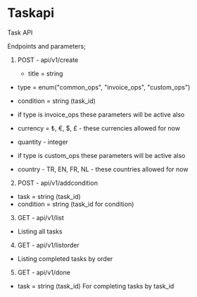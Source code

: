 # Taskapi
Task API

Endpoints and parameters;

1. POST - api/v1/create

    - title = string

  - type = enum("common_ops", "invoice_ops", "custom_ops")
  
  - condition = string (task_id)
  
  - if type is invoice_ops these parameters will be active also
  
  - currency = ₺, €, $, £ - these currencies allowed for now
  
  - quantity - integer
  
  - if type is custom_ops these parameters will be active also
  
  - country - TR, EN, FR, NL - these countries allowed for now
  
2. POST - api/v1/addcondition

  - task = string (task_id)
  - condition = string (task_id for condition)

3. GET - api/v1/list

  - Listing all tasks

4. GET - api/v1/listorder

  - Listing completed tasks by order

5. GET - api/v1/done

  - task = string (task_id) For completing tasks by task_id


